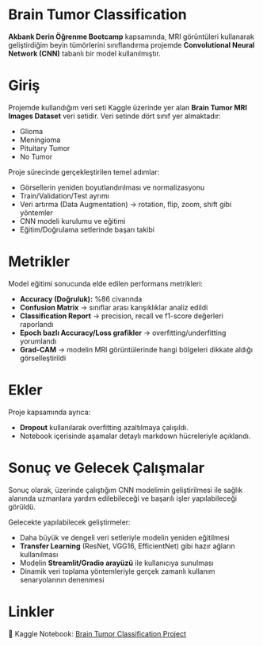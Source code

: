 # Brain Tumor Classification

**Akbank Derin Öğrenme Bootcamp** kapsamında, MRI görüntüleri kullanarak geliştirdiğim beyin tümörlerini sınıflandırma projemde **Convolutional Neural Network (CNN)** tabanlı bir model kullanılmıştır.

# Giriş  

Projemde kullandığım veri seti Kaggle üzerinde yer alan **Brain Tumor MRI Images Dataset** veri setidir. Veri setinde dört sınıf yer almaktadır:

- Glioma  
- Meningioma  
- Pituitary Tumor  
- No Tumor  

Proje sürecinde gerçekleştirilen temel adımlar:  
- Görsellerin yeniden boyutlandırılması ve normalizasyonu  
- Train/Validation/Test ayrımı  
- Veri artırma (Data Augmentation) → rotation, flip, zoom, shift gibi yöntemler  
- CNN modeli kurulumu ve eğitimi  
- Eğitim/Doğrulama setlerinde başarı takibi 

# Metrikler  

Model eğitimi sonucunda elde edilen performans metrikleri:  
- **Accuracy (Doğruluk):** %86 civarında  
- **Confusion Matrix** → sınıflar arası karışıklıklar analiz edildi  
- **Classification Report** → precision, recall ve f1-score değerleri raporlandı  
- **Epoch bazlı Accuracy/Loss grafikler** → overfitting/underfitting yorumlandı  
- **Grad-CAM** → modelin MRI görüntülerinde hangi bölgeleri dikkate aldığı görselleştirildi  

# Ekler  

Proje kapsamında ayrıca:  
- **Dropout** kullanılarak overfitting azaltılmaya çalışıldı.
- Notebook içerisinde aşamalar detaylı markdown hücreleriyle açıklandı. 

# Sonuç ve Gelecek Çalışmalar  


Sonuç olarak, üzerinde çalıştığım CNN modelimin geliştirilmesi ile sağlık alanında uzmanlara yardım edilebileceği ve başarılı işler yapılabileceği görüldü.

Gelecekte yapılabilecek geliştirmeler:
- Daha büyük ve dengeli veri setleriyle modelin yeniden eğitilmesi  
- **Transfer Learning** (ResNet, VGG16, EfficientNet) gibi hazır ağların kullanılması  
- Modelin **Streamlit/Gradio arayüzü** ile kullanıcıya sunulması  
- Dinamik veri toplama yöntemleriyle gerçek zamanlı kullanım senaryolarının denenmesi  

# Linkler  

📌 Kaggle Notebook: [Brain Tumor Classification Project](https://www.kaggle.com/code/elifdg/notebook9f887ae9aa)  
